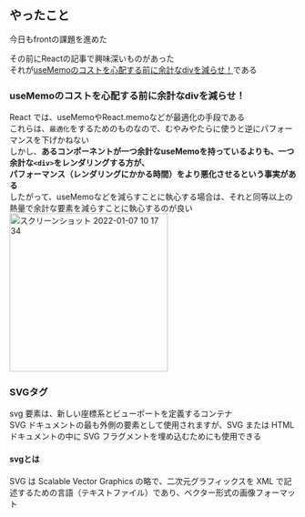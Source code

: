 ## やったこと
今日もfrontの課題を進めた

その前にReactの記事で興味深いものがあった  
それが[useMemoのコストを心配する前に余計なdivを減らせ！](https://zenn.dev/uhyo/articles/usememo-time-cost)である  

### useMemoのコストを心配する前に余計なdivを減らせ！
React では、useMemoやReact.memoなどが最適化の手段である  
これらは、`最適化`をするためのものなので、むやみやたらに使うと逆にパフォーマンスを下げかねない  
しかし、**あるコンポーネントが一つ余計なuseMemoを持っているよりも、一つ余計な`<div>`をレンダリングする方が、  
パフォーマンス（レンダリングにかかる時間）をより悪化させるという事実がある**  
したがって、useMemoなどを減らすことに執心する場合は、それと同等以上の熱量で余計な要素を減らすことに執心するのが良い  
<img width="278" alt="スクリーンショット 2022-01-07 10 17 34" src="https://user-images.githubusercontent.com/78260526/148475447-d119fa0c-896d-4011-9f55-8443e7823655.png">  

### SVGタグ
svg 要素は、新しい座標系とビューポートを定義するコンテナ  
SVG ドキュメントの最も外側の要素として使用されますが、SVG または HTML ドキュメントの中に SVG フラグメントを埋め込むためにも使用できる  

#### svgとは
SVG は Scalable Vector Graphics の略で、二次元グラフィックスを XML で記述するための言語（テキストファイル）であり、ベクター形式の画像フォーマット  

